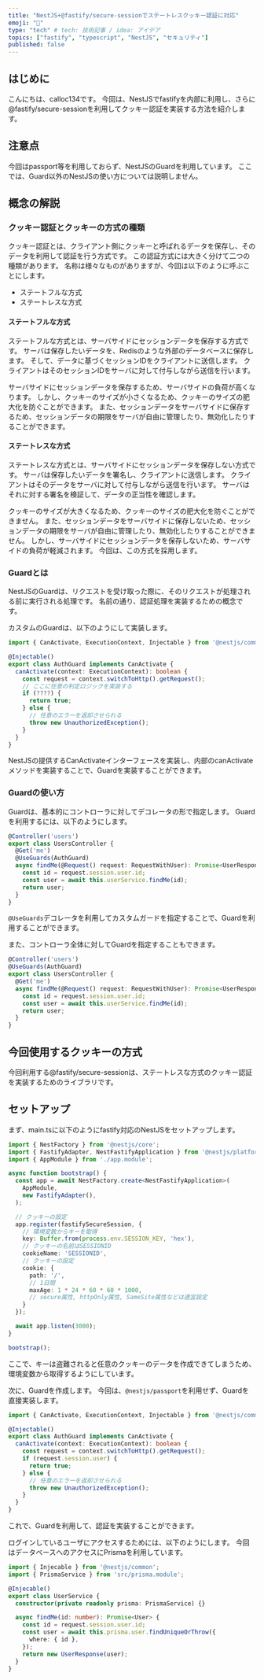 ```yaml
---
title: "NestJS+@fastify/secure-sessionでステートレスクッキー認証に対応"
emoji: "🍪"
type: "tech" # tech: 技術記事 / idea: アイデア
topics: ["fastify", "typescript", "NestJS", "セキュリティ"]
published: false
---
```


## はじめに

こんにちは、calloc134です。
今回は、NestJSでfastifyを内部に利用し、さらに@fastify/secure-sessionを利用してクッキー認証を実装する方法を紹介します。

## 注意点

今回はpassport等を利用しておらず、NestJSのGuardを利用しています。
ここでは、Guard以外のNestJSの使い方については説明しません。


## 概念の解説

### クッキー認証とクッキーの方式の種類

クッキー認証とは、クライアント側にクッキーと呼ばれるデータを保存し、そのデータを利用して認証を行う方式です。
この認証方式には大きく分けて二つの種類があります。
名称は様々なものがありますが、今回は以下のように呼ぶことにします。

- ステートフルな方式
- ステートレスな方式

#### ステートフルな方式
ステートフルな方式とは、サーバサイドにセッションデータを保存する方式です。
サーバは保存したいデータを、Redisのような外部のデータベースに保存します。
そして、データに基づくセッションIDをクライアントに送信します。
クライアントはそのセッションIDをサーバに対して付与しながら送信を行います。

サーバサイドにセッションデータを保存するため、サーバサイドの負荷が高くなります。
しかし、クッキーのサイズが小さくなるため、クッキーのサイズの肥大化を防ぐことができます。
また、セッションデータをサーバサイドに保存するため、セッションデータの期限をサーバが自由に管理したり、無効化したりすることができます。

#### ステートレスな方式
ステートレスな方式とは、サーバサイドにセッションデータを保存しない方式です。
サーバは保存したいデータを署名し、クライアントに送信します。
クライアントはそのデータをサーバに対して付与しながら送信を行います。
サーバはそれに対する署名を検証して、データの正当性を確認します。

クッキーのサイズが大きくなるため、クッキーのサイズの肥大化を防ぐことができません。
また、セッションデータをサーバサイドに保存しないため、セッションデータの期限をサーバが自由に管理したり、無効化したりすることができません。
しかし、サーバサイドにセッションデータを保存しないため、サーバサイドの負荷が軽減されます。
今回は、この方式を採用します。


### Guardとは

NestJSのGuardは、リクエストを受け取った際に、そのリクエストが処理される前に実行される処理です。
名前の通り、認証処理を実装するための概念です。

カスタムのGuardは、以下のようにして実装します。

```ts
import { CanActivate, ExecutionContext, Injectable } from '@nestjs/common';

@Injectable()
export class AuthGuard implements CanActivate {
  canActivate(context: ExecutionContext): boolean {
    const request = context.switchToHttp().getRequest();
    // ここに任意の判定ロジックを実装する
    if (????) {
      return true;
    } else {
      // 任意のエラーを返却させられる
      throw new UnauthorizedException();
    }
  }
}
```

NestJSの提供するCanActivateインターフェースを実装し、内部のcanActivateメソッドを実装することで、Guardを実装することができます。

### Guardの使い方

Guardは、基本的にコントローラに対してデコレータの形で指定します。
Guardを利用するには、以下のようにします。

```ts
@Controller('users')
export class UsersController {
  @Get('me')
  @UseGuards(AuthGuard)
  async findMe(@Request() request: RequestWithUser): Promise<UserResponse> {
    const id = request.session.user.id;
    const user = await this.userService.findMe(id);
    return user;
  }
}
```

`@UseGuards`デコレータを利用してカスタムガードを指定することで、Guardを利用することができます。

また、コントローラ全体に対してGuardを指定することもできます。

```ts
@Controller('users')
@UseGuards(AuthGuard)
export class UsersController {
  @Get('me')
  async findMe(@Request() request: RequestWithUser): Promise<UserResponse> {
    const id = request.session.user.id;
    const user = await this.userService.findMe(id);
    return user;
  }
}
```

## 今回使用するクッキーの方式
今回利用する@fastify/secure-sessionは、ステートレスな方式のクッキー認証を実装するためのライブラリです。

## セットアップ

まず、main.tsに以下のようにfastify対応のNestJSをセットアップします。

```ts
import { NestFactory } from '@nestjs/core';
import { FastifyAdapter, NestFastifyApplication } from '@nestjs/platform-fastify';
import { AppModule } from './app.module';

async function bootstrap() {
  const app = await NestFactory.create<NestFastifyApplication>(
    AppModule,
    new FastifyAdapter(),
  );

  // クッキーの設定
  app.register(fastifySecureSession, {
    // 環境変数からキーを取得
    key: Buffer.from(process.env.SESSION_KEY, 'hex'),
    // クッキーの名前はSESSIONID
    cookieName: 'SESSIONID',
    // クッキーの設定
    cookie: {
      path: '/',
      // 1日間
      maxAge: 1 * 24 * 60 * 60 * 1000,
      // secure属性, httpOnly属性, SameSite属性などは適宜設定
    }
  });

  await app.listen(3000);
}

bootstrap();
```
ここで、キーは盗難されると任意のクッキーのデータを作成できてしまうため、環境変数から取得するようにしています。

次に、Guardを作成します。
今回は、`@nestjs/passport`を利用せず、Guardを直接実装します。

```ts
import { CanActivate, ExecutionContext, Injectable } from '@nestjs/common';

@Injectable()
export class AuthGuard implements CanActivate {
  canActivate(context: ExecutionContext): boolean {
    const request = context.switchToHttp().getRequest();
    if (request.session.user) {
      return true;
    } else {
      // 任意のエラーを返却させられる
      throw new UnauthorizedException();
    }
  }
}
```

これで、Guardを利用して、認証を実装することができます。

ログインしているユーザにアクセスするためには、以下のようにします。
今回はデータベースへのアクセスにPrismaを利用しています。

```ts
import { Injecable } from '@nestjs/common';
import { PrismaService } from 'src/prisma.module';

@Injecable()
export class UserService {
  constructor(private readonly prisma: PrismaService) {}

  async findMe(id: number): Promise<User> {
    const id = request.session.user.id;
    const user = await this.prisma.user.findUniqueOrThrow({
      where: { id },
    });
    return new UserResponse(user);
  }
}
```

```ts